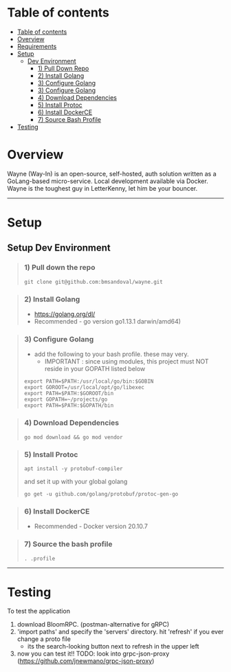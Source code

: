 Table of contents
=================

* [Table of contents](#table-of-contents)
* [Overview](#overview)
* [Requirements](#requirements)
* [Setup](#setup)
  * [Dev Environment](#setup-dev-environment)
    * [1) Pull Down Repo](#1-pull-down-the-repo)
    * [2) Install Golang](#2-install-golang)
    * [3) Configure Golang](#3-configure-golang)
    * [3) Configure Golang](#3-configure-golang)
    * [4) Download Dependencies](#4-download-dependencies)
    * [5) Install Protoc](#5-install-protoc)
    * [6) Install DockerCE](#6-install-dockerce)
    * [7) Source Bash Profile](#7-source-the-bash-profile)
* [Testing](#testing) 
  
# Overview

Wayne (Way-In) is an open-source, self-hosted, auth solution written as a GoLang-based micro-service. Local development available via Docker. Wayne is the toughest guy in LetterKenny, let him be your bouncer.

---

# Setup

## Setup Dev Environment

> ### 1) Pull down the repo
>
> ```
> git clone git@github.com:bmsandoval/wayne.git
> ```

> ### 2) Install Golang 
> * https://golang.org/dl/
> * Recommended - go version go1.13.1 darwin/amd64)

> ### 3) Configure Golang
> * add the following to your bash profile. these may very.
>   * IMPORTANT : since using modules, this project must NOT reside in your GOPATH listed below
> ```
> export PATH=$PATH:/usr/local/go/bin:$GOBIN
> export GOROOT=/usr/local/opt/go/libexec
> export PATH=$PATH:$GOROOT/bin
> export GOPATH=~/projects/go
> export PATH=$PATH:$GOPATH/bin
> ```

> ### 4) Download Dependencies
> ```
> go mod download && go mod vendor
> ```

> ### 5) Install Protoc
> ```
> apt install -y protobuf-compiler
> ```
> and set it up with your global golang
> ```
> go get -u github.com/golang/protobuf/protoc-gen-go
> ```

> ### 6) Install DockerCE 
> * Recommended - Docker version 20.10.7

> ### 7) Source the bash profile
> ```
> . .profile
> ```

---

# Testing

To test the application
1. download BloomRPC. (postman-alternative for gRPC)
2. 'import paths' and specify the 'servers' directory. hit 'refresh' if you ever change a proto file
   * its the search-looking button next to refresh in the upper left
3. now you can test it!!
TODO: look into grpc-json-proxy (https://github.com/jnewmano/grpc-json-proxy)